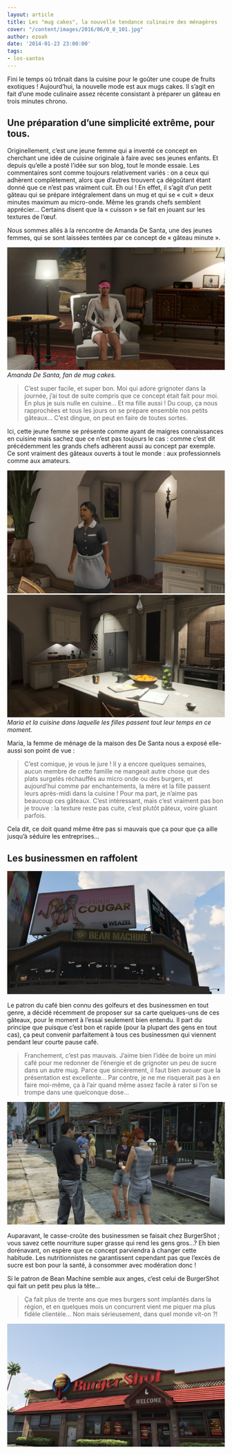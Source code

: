 ```yaml
---
layout: article
title: Les "mug cakes", la nouvelle tendance culinaire des ménagères
cover: "/content/images/2016/06/0_0_101.jpg"
author: ezoah
date: '2014-01-23 23:00:00'
tags:
- los-santos
---
```


Fini le temps où trônait dans la cuisine pour le goûter une coupe de fruits exotiques ! Aujourd’hui, la nouvelle mode est aux mugs cakes. Il s’agit en fait d’une mode culinaire assez récente consistant à préparer un gâteau en trois minutes chrono.

## Une préparation d’une simplicité extrême, pour tous.

Originellement, c’est une jeune femme qui a inventé ce concept en cherchant une idée de cuisine originale à faire avec ses jeunes enfants. Et depuis qu’elle a posté l’idée sur son blog, tout le monde essaie. Les commentaires sont comme toujours relativement variés : on a ceux qui adhèrent complètement, alors que d’autres trouvent ça dégoûtant étant donné que ce n’est pas vraiment cuit. Eh oui ! En effet, il s’agit d’un petit gâteau qui se prépare intégralement dans un mug et qui se « cuit » deux minutes maximum au micro-onde. Même les grands chefs semblent apprécier… Certains disent que la « cuisson » se fait en jouant sur les textures de l’œuf.

Nous sommes allés à la rencontre de Amanda De Santa, une des jeunes femmes, qui se sont laissées tentées par ce concept de « gâteau minute ».

![Amanda De Santa, fan de mug cakes.](/content/images/2016/06/0_0_102.jpg)
_Amanda De Santa, fan de mug cakes._

> C’est super facile, et super bon. Moi qui adore grignoter dans la journée, j’ai tout de suite compris que ce concept était fait pour moi. En plus je suis nulle en cuisine… Et ma fille aussi ! Du coup, ça nous rapprochées et tous les jours on se prépare ensemble nos petits gâteaux… C’est dingue, on peut en faire de toutes sortes.

Ici, cette jeune femme se présente comme ayant de maigres connaissances en cuisine mais sachez que ce n’est pas toujours le cas : comme c’est dit précédemment les grands chefs adhèrent aussi au concept par exemple. Ce sont vraiment des gâteaux ouverts à tout le monde : aux professionnels comme aux amateurs.

![](/content/images/2016/06/0_0_103.jpg)
![Maria et la cuisine dans laquelle les filles passent tout leur temps en ce moment.](/content/images/2016/06/0_0_104.jpg)
_Maria et la cuisine dans laquelle les filles passent tout leur temps en ce moment._

Maria, la femme de ménage de la maison des De Santa nous a exposé elle-aussi son point de vue :

> C’est comique, je vous le jure ! Il y a encore quelques semaines, aucun membre de cette famille ne mangeait autre chose que des plats surgelés réchauffés au micro onde ou des burgers, et aujourd’hui comme par enchantements, la mère et la fille passent leurs après-midi dans la cuisine ! Pour ma part, je n’aime pas beaucoup ces gâteaux. C’est intéressant, mais c’est vraiment pas bon je trouve : la texture reste pas cuite, c’est plutôt pâteux, voire gluant parfois.

Cela dit, ce doit quand même être pas si mauvais que ça pour que ça aille jusqu’à séduire les entreprises…

## Les businessmen en raffolent

![](/content/images/2016/06/0_0_105.jpg)

Le patron du café bien connu des golfeurs et des businessmen en tout genre, a décidé récemment de proposer sur sa carte quelques-uns de ces gâteaux, pour le moment à l’essai seulement bien entendu. Il part du principe que puisque c’est bon et rapide (pour la plupart des gens en tout cas), ça peut convenir parfaitement à tous ces businessmen qui viennent pendant leur courte pause café.

> Franchement, c’est pas mauvais. J’aime bien l’idée de boire un mini café pour me redonner de l’énergie et de grignoter un peu de sucre dans un autre mug. Parce que sincèrement, il faut bien avouer que la présentation est excellente… Par contre, je ne me risquerait pas à en faire moi-même, ça à l’air quand même assez facile à rater si l’on se trompe dans une quelconque dose…

![](/content/images/2016/06/0_0_106.jpg)

Auparavant, le casse-croûte des businessmen se faisait chez BurgerShot ; vous savez cette nourriture super grasse qui rend les gens gros…? Eh bien dorénavant, on espère que ce concept parviendra à changer cette habitude. Les nutritionnistes ne garantissent cependant pas que l’excès de sucre est bon pour la santé, à consommer avec modération donc !

Si le patron de Bean Machine semble aux anges, c’est celui de BurgerShot qui fait un petit peu plus la tête…

> Ça fait plus de trente ans que mes burgers sont implantés dans la région, et en quelques mois un concurrent vient me piquer ma plus fidèle clientèle… Non mais sérieusement, dans quel monde vit-on ?!

![](/content/images/2016/06/0_0_107.jpg)

<!--kg-card-end: markdown-->
